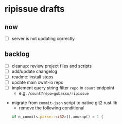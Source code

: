 # ripissue drafts

## now

- [ ] server is not updating correctly

## backlog

- [ ] cleanup: review project files and scripts
- [ ] add/update changelog
- [ ] readme: install steps
- [ ] update main cwnt-io repo
- [ ] implement query string filter `repo` in `count` endpoint
  - e.g. `/count?repo=gubasso/ripissue`
- migrate from `commit-json` script to native git2 rust lib
  - remove the following conditional
  ```rs
  if n_commits.parse::<i32>().unwrap() = 1 {
  ```
